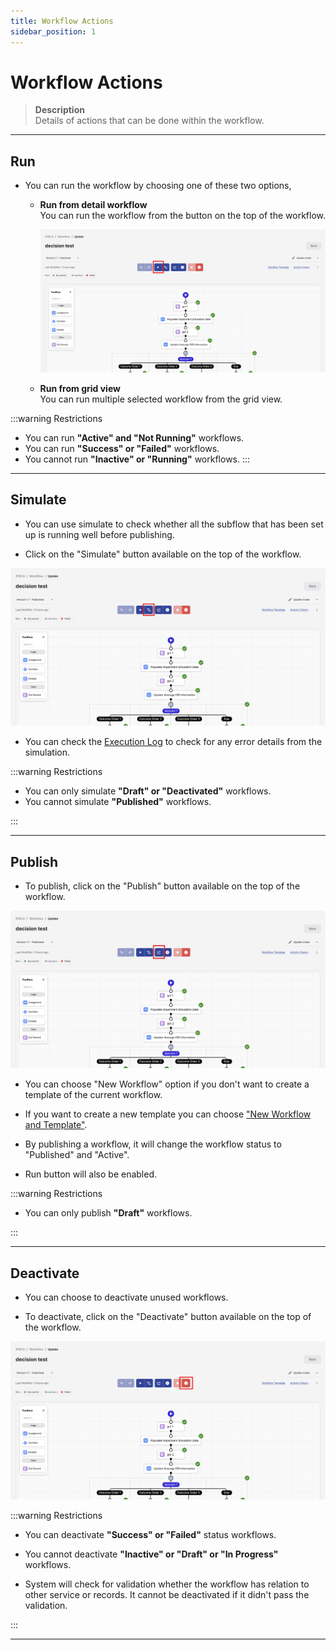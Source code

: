 ```yaml
---
title: Workflow Actions
sidebar_position: 1
---
```


# Workflow Actions
> **Description**  
Details of actions that can be done within the workflow.

---

## Run

- You can run the workflow by choosing one of these two options,  
    - **Run from detail workflow**  
        You can run the workflow from the button on the top of the workflow.

         ![image](/img/wf-8.png)

    - **Run from grid view**  
        You can run multiple selected workflow from the grid view.

:::warning Restrictions

- You can run **"Active" and "Not Running"** workflows.
- You can run **"Success" or "Failed"** workflows.
- You cannot run **"Inactive" or "Running"** workflows.
:::

---

## Simulate

- You can use simulate to check whether all the subflow that has been set up is running well before publishing.

- Click on the "Simulate" button available on the top of the workflow.

![image](/img/wf-10.png)

- You can check the [Execution Log](/docs/user-stories/workflow/activity-history.md) to check for any error details from the simulation.



:::warning Restrictions

- You can only simulate **"Draft" or "Deactivated"** workflows.
- You cannot simulate **"Published"** workflows.

:::


---

## Publish

- To publish, click on the "Publish" button available on the top of the workflow.

![image](/img/wf-9.png)

- You can choose "New Workflow" option if you don't want to create a template of the current workflow.

- If you want to create a new template you can choose ["New Workflow and Template"](/docs/user-stories/workflow/workflow-template.md).

    
- By publishing a workflow, it will change the workflow status to "Published" and "Active".

- Run button will also be enabled.


:::warning Restrictions

- You can only publish **"Draft"** workflows.

:::

---

## Deactivate

- You can choose to deactivate unused workflows.

- To deactivate, click on the "Deactivate" button available on the top of the workflow.

![image](/img/wf-11.png)

:::warning Restrictions

- You can deactivate **"Success" or "Failed"** status workflows.

- You cannot deactivate **"Inactive" or "Draft" or "In Progress"** workflows.

- System will check for validation whether the workflow has relation to other service or records. It cannot be deactivated if it didn't pass the validation.

:::


---